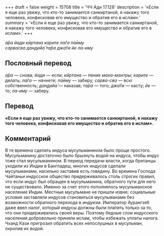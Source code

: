 +++
draft = false
weight = 15708
title = 'ЧЧ Ади 17.128'
description = '«Если я еще раз увижу, что кто-то занимается санкиртаной, я накажу того человека, конфисковав его имущество и обратив его в ислам».'
summary = '«Если я еще раз увижу, что кто-то занимается санкиртаной, я накажу того человека, конфисковав его имущество и обратив его в ислам».'
+++

_а̄ра йади кӣртана карите ла̄га па̄иму  
сарвасва дан̣д̣ийа̄ та̄ра джа̄ти йе ла-иму_

## Пословный перевод

_а̄ра_ — снова; _йади_ — если; _кӣртана_ — пение _маха-мантры_; _карите_ — делать; _ла̄га_ — начнете; _па̄иму_ — заберу; _сарва_\-_сва_ — всю собственность; _дан̣д̣ийа̄_ — наказав; _та̄ра_ — того; _джа̄ти_ — касту; _йе_ — то; _ла_\-_иму_ — заберу.

## Перевод

**«Если я еще раз увижу, что кто-то занимается санкиртаной, я накажу того человека, конфисковав его имущество и обратив его в ислам».**

## Комментарий

В те времена сделать индуса мусульманином было проще простого. Мусульманину достаточно было брызнуть водой на индуса, чтобы индус тоже стал мусульманином. В период передачи власти, когда британцы уходили из Индии в Бангладеш, многих индусов сделали мусульманами, насильно заставив есть говядину. Во времена Господа Чайтаньи индусское общество придерживалось столь строгих правил, что если индус был обращен в мусульманина, обратного пути для него не существовало. Именно за счет этого пополнялось мусульманское население Индии. Местные мусульмане не пришли извне; социальные условия заставляли индусов становиться мусульманами без возможности обратного перехода в индуизм. Император Аурангзеб даже ввел налог, который индусы должны были платить только за то, что они придерживались своей веры. Поэтому бедные слои индусского населения добровольно приняли ислам, чтобы избежать уплаты налога. Чханд Кази пригрозил обратить всех непослушных в мусульман, окропив их водой.
